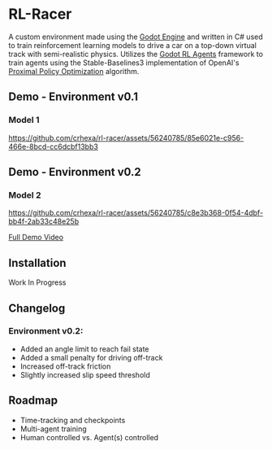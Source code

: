 # RL-Racer

A custom environment made using the [Godot Engine](https://github.com/godotengine/godot) and written in C# used to train reinforcement learning models to drive a car on a top-down virtual track with semi-realistic physics. Utilizes the [Godot RL Agents](https://github.com/edbeeching/godot_rl_agents) framework to train agents using the Stable-Baselines3 implementation of OpenAI's [Proximal Policy Optimization](https://openai.com/research/openai-baselines-ppo) algorithm.


## Demo - Environment v0.1
### Model 1


https://github.com/crhexa/rl-racer/assets/56240785/85e6021e-c956-466e-8bcd-cc6dcbf13bb3

## Demo - Environment v0.2
### Model 2



https://github.com/crhexa/rl-racer/assets/56240785/c8e3b368-0f54-4dbf-bb4f-2ab33c48e25b

[Full Demo Video](https://youtu.be/TICGJOJwRHg)

## Installation

Work In Progress


## Changelog
### Environment v0.2:
- Added an angle limit to reach fail state
- Added a small penalty for  driving off-track
- Increased off-track friction
- Slightly increased slip speed threshold

## Roadmap
- Time-tracking and checkpoints
- Multi-agent training
- Human controlled vs. Agent(s) controlled

